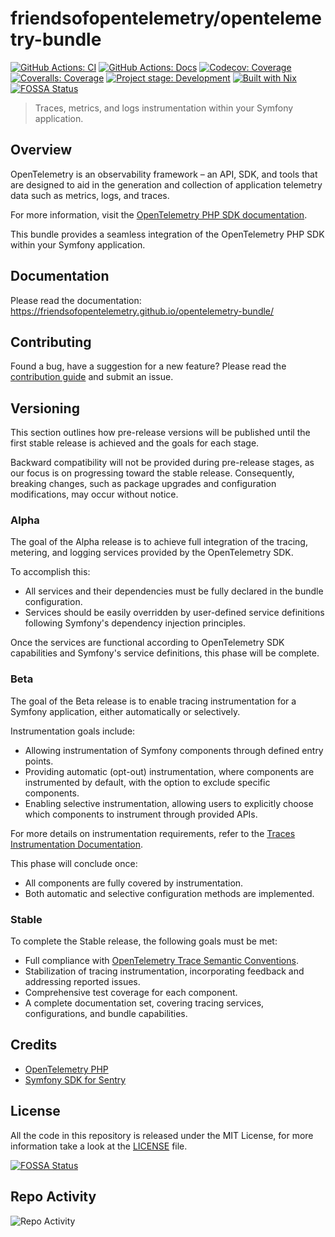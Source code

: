 # friendsofopentelemetry/opentelemetry-bundle

[![GitHub Actions: CI][github-actions-ci-badge]][github-actions-ci-page]
[![GitHub Actions: Docs][github-actions-docs-badge]][github-actions-docs-page]
[![Codecov: Coverage][codecov-badge]][codecov-page]
[![Coveralls: Coverage][coveralls-badge]][coveralls-page]
[![Project stage: Development][project-stage-badge]][project-stage-page]
[![Built with Nix][build-with-nix-badge]][build-with-nix-page]
[![FOSSA Status][fossa-status-badge]][fossa-status-page]

> Traces, metrics, and logs instrumentation within your Symfony application.

## Overview

OpenTelemetry is an observability framework – an API, SDK, and tools that are designed to aid in the generation and collection of application telemetry data such as metrics, logs, and traces.

For more information, visit the [OpenTelemetry PHP SDK documentation](https://opentelemetry.io/docs/languages/php/).

This bundle provides a seamless integration of the OpenTelemetry PHP SDK within your Symfony application.

## Documentation

Please read the documentation: <https://friendsofopentelemetry.github.io/opentelemetry-bundle/>

## Contributing

Found a bug, have a suggestion for a new feature? Please read the [contribution guide](CONTRIBUTING.md) and submit an issue.

## Versioning

This section outlines how pre-release versions will be published until the first stable release is achieved and the goals for each stage.

Backward compatibility will not be provided during pre-release stages, as our focus is on progressing toward the stable release. Consequently, breaking changes, such as package upgrades and configuration modifications, may occur without notice.

### Alpha

The goal of the Alpha release is to achieve full integration of the tracing, metering, and logging services provided by the OpenTelemetry SDK.

To accomplish this:

- All services and their dependencies must be fully declared in the bundle configuration.
- Services should be easily overridden by user-defined service definitions following Symfony's dependency injection principles.

Once the services are functional according to OpenTelemetry SDK capabilities and Symfony's service definitions, this phase will be complete.

### Beta

The goal of the Beta release is to enable tracing instrumentation for a Symfony application, either automatically or selectively.

Instrumentation goals include:

- Allowing instrumentation of Symfony components through defined entry points.
- Providing automatic (opt-out) instrumentation, where components are instrumented by default, with the option to exclude specific components.
- Enabling selective instrumentation, allowing users to explicitly choose which components to instrument through provided APIs.

For more details on instrumentation requirements, refer to the [Traces Instrumentation Documentation](https://friendsofopentelemetry.github.io/opentelemetry-bundle/instrumentation/traces.html#components).

This phase will conclude once:

- All components are fully covered by instrumentation.
- Both automatic and selective configuration methods are implemented.

### Stable

To complete the Stable release, the following goals must be met:

- Full compliance with [OpenTelemetry Trace Semantic Conventions](https://opentelemetry.io/docs/specs/semconv/general/trace/).
- Stabilization of tracing instrumentation, incorporating feedback and addressing reported issues.
- Comprehensive test coverage for each component.
- A complete documentation set, covering tracing services, configurations, and bundle capabilities.

## Credits

- [OpenTelemetry PHP](https://opentelemetry.io/docs/languages/php/)
- [Symfony SDK for Sentry](https://github.com/getsentry/sentry-symfony/)

## License

All the code in this repository is released under the MIT License, for more information take a look at the [LICENSE](LICENSE) file.

[![FOSSA Status][fossa-status-badge-large]][fossa-status-page]

## Repo Activity

![Repo Activity][repobeats-image]

[github-actions-ci-badge]: https://github.com/FriendsOfOpenTelemetry/opentelemetry-bundle/actions/workflows/ci.yml/badge.svg
[github-actions-ci-page]: https://github.com/FriendsOfOpenTelemetry/opentelemetry-bundle/actions/workflows/ci.yml
[github-actions-docs-badge]: https://github.com/FriendsOfOpenTelemetry/opentelemetry-bundle/actions/workflows/docs.yml/badge.svg
[github-actions-docs-page]: https://github.com/FriendsOfOpenTelemetry/opentelemetry-bundle/actions/workflows/docs.yml
[codecov-badge]: https://codecov.io/gh/FriendsOfOpenTelemetry/opentelemetry-bundle/graph/badge.svg?token=XkThYaxqli
[codecov-page]: https://codecov.io/gh/FriendsOfOpenTelemetry/opentelemetry-bundle
[coveralls-badge]: https://img.shields.io/coverallsCoverage/github/FriendsOfOpenTelemetry/opentelemetry-bundle?logo=coveralls&label=coveralls
[coveralls-page]: https://coveralls.io/github/FriendsOfOpenTelemetry/opentelemetry-bundle
[build-with-nix-badge]: https://img.shields.io/badge/Built_With-Nix-5277C3.svg?logo=nixos
[build-with-nix-page]: https://builtwithnix.org/
[project-stage-badge]: https://img.shields.io/badge/Project_Stage-Development-yellowgreen.svg
[project-stage-page]: https://blog.pother.ca/project-stages/
[fossa-status-badge]: https://app.fossa.com/api/projects/custom%2B42279%2Fgithub.com%2FFriendsOfOpenTelemetry%2Fopentelemetry-bundle.svg?type=shield
[fossa-status-badge-large]: https://app.fossa.com/api/projects/custom%2B42279%2Fgithub.com%2FFriendsOfOpenTelemetry%2Fopentelemetry-bundle.svg?type=large
[fossa-status-page]: https://app.fossa.com/projects/custom%252B42279%252Fgithub.com%252FFriendsOfOpenTelemetry%252Fopentelemetry-bundle
[repobeats-image]: https://repobeats.axiom.co/api/embed/27664db040411ce770316b3bf7577564ded32e04.svg
